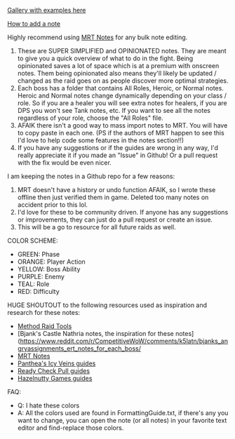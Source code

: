 [Gallery with examples here](https://imgur.com/gallery/82cnpSF)

[How to add a note](https://imgur.com/gallery/ejGGJtu)

Highly recommend using [MRT Notes](https://mrt-notes.vercel.app/playground) for any bulk note editing.

1. These are SUPER SIMPLIFIED and OPINIONATED notes. They are meant to give you a quick overview of what to do in the fight. Being opinionated saves a lot of space which is at a premium with onscreen notes. Them being opinionated also means they'll likely be updated / changed as the raid goes on as people discover more optimal strategies.
2. Each boss has a folder that contains All Roles, Heroic, or Normal notes. Heroic and Normal notes change dynamically depending on your class / role. So if you are a healer you will see extra notes for healers, if you are DPS you won't see Tank notes, etc. If you want to see all the notes regardless of your role, choose the "All Roles" file.
3. AFAIK there isn't a good way to mass import notes to MRT. You will have to copy paste in each one. (PS if the authors of MRT happen to see this I'd love to help code some features in the notes section!!)
4. If you have any suggestions or if the guides are wrong in any way, I'd really appreciate it if you made an "Issue" in Github! Or a pull request with the fix would be even nicer.

I am keeping the notes in a Github repo for a few reasons:

1. MRT doesn't have a history or undo function AFAIK, so I wrote these offline then just verified them in game. Deleted too many notes on accident prior to this lol.
2. I'd love for these to be community driven. If anyone has any suggestions or improvements, they can just do a pull request or create an issue.
3. This will be a go to resource for all future raids as well.

COLOR SCHEME:

- GREEN: Phase
- ORANGE: Player Action
- YELLOW: Boss Ability
- PURPLE: Enemy
- TEAL: Role
- RED: Difficulty

HUGE SHOUTOUT to the following resources used as inspiration and research for these notes:

- [Method Raid Tools](https://www.curseforge.com/wow/addons/method-raid-tools)
- [Bjank's Castle Nathria notes, the inspiration for these notes](https://www.reddit.com/r/CompetitiveWoW/comments/k5latn/bjanks_angryassignments_ert_notes_for_each_boss/
- [MRT Notes](https://mrt-notes.vercel.app/playground)
- [Panthea's Icy Veins guides](https://www.icy-veins.com/wow/raid-guide-eranog-vault-of-the-incarnates)
- [Ready Check Pull guides](https://www.youtube.com/watch?v=WE4QO3FX0Ug&list=PLhx6nABtx9XMVKGICrjCnGfempm98vX68)
- [Hazelnutty Games guides](https://www.youtube.com/watch?v=Y4dexVl9alU&list=PLHBcemKOV_HYQiZO1UCKUGcPoqejzoawa)

FAQ:

- Q: I hate these colors
- A: All the colors used are found in FormattingGuide.txt, if there's any you want to change, you can open the note (or all notes) in your favorite text editor and find-replace those colors.
